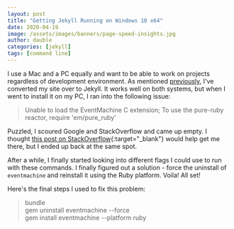 ```yaml
---
layout: post
title: "Getting Jekyll Running on Windows 10 x64"
date: 2020-04-19
image: /assets/images/banners/page-speed-insights.jpg
author: dauble
categories: [jekyll]
tags: [command line]
---
```


I use a Mac and a PC equally and want to be able to work on projects regardless of development environment. As mentioned [previously](/2020/04/10/2020-blog-update.html), I've converted my site over to Jekyll. It works well on both systems, but when I went to install it on my PC, I ran into the following issue:

>Unable to load the EventMachine C extension; To use the pure-ruby reactor, require 'em/pure_ruby'

Puzzled, I scoured Google and StackOverflow and came up empty. I thought [this post on StackOverflow](https://stackoverflow.com/questions/30682575/unable-to-load-the-eventmachine-c-extension-to-use-the-pure-ruby-reactor){:target="_blank"} would help get me there, but I ended up back at the same spot.

After a while, I finally started looking into different flags I could use to run with these commands. I finally figured out a solution - force the uninstall of `eventmachine` and reinstall it using the Ruby platform. Voila! All set!

Here's the final steps I used to fix this problem:

>bundle<br>
>gem uninstall eventmachine --force<br>
>gem install eventmachine --platform ruby

